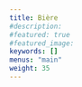 ```yaml
---
title: Bière
#description: 
#featured: true
#featured_image: 
keywords: []
menus: "main"
weight: 35
---
```

